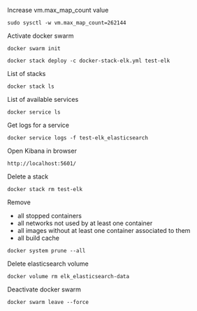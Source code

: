 Increase vm.max_map_count value
```
sudo sysctl -w vm.max_map_count=262144
```

Activate docker swarm
```
docker swarm init
```

```
docker stack deploy -c docker-stack-elk.yml test-elk
```

List of stacks
``` 
docker stack ls
```

List of available services
```
docker service ls
```

Get logs for a service
``` 
docker service logs -f test-elk_elasticsearch
```

Open Kibana in browser
```
http://localhost:5601/
```

Delete a stack
``` 
docker stack rm test-elk
```

Remove
- all stopped containers
- all networks not used by at least one container
- all images without at least one container associated to them
- all build cache
``` 
docker system prune --all
```

Delete elasticsearch volume
``` 
docker volume rm elk_elasticsearch-data
```

Deactivate docker swarm
``` 
docker swarm leave --force
```
